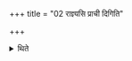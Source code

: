 +++
title = "02 राज्ञ्यसि प्राची दिगिति"

+++

<details><summary>थिते</summary>

राज्ञ्यसि प्राची दिगिति पञ्च दिश्याः प्रतिदिशमेकां मध्ये २
</details>
